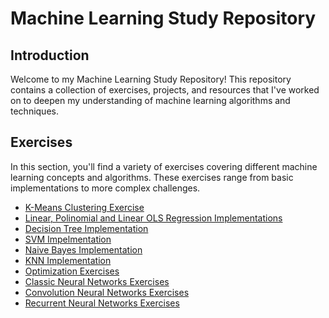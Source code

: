 # Machine Learning Study Repository

## Introduction
Welcome to my Machine Learning Study Repository! This repository contains a collection of exercises, projects, and resources that I've worked on to deepen my understanding of machine learning algorithms and techniques.

## Exercises
In this section, you'll find a variety of exercises covering different machine learning concepts and algorithms. These exercises range from basic implementations to more complex challenges.

- [K-Means Clustering Exercise](Unsupervised_Learning/clustering_methods/K-means)
- [Linear, Polinomial and Linear OLS Regression Implementations](Supervised_Learning/regression/regression_algorithms)
- [Decision Tree Implementation](Supervised_Learning/classification_methods/decisional_tree)
- [SVM Impelmentation](Supervised_Learning/classification_methods/SVM)
- [Naive Bayes Implementation](Supervised_Learning/classification_methods/Naive_Bayes)
- [KNN Implementation](Supervised_Learning/classification_methods/K-Nearest_Neighbors)
- [Optimization Exercises](Optimization)
- [Classic Neural Networks Exercises](Neural_Networks/classic)
- [Convolution Neural Networks Exercises](Neural_Networks/convolution)
- [Recurrent Neural Networks Exercises](Neural_Networks/recurrent)
